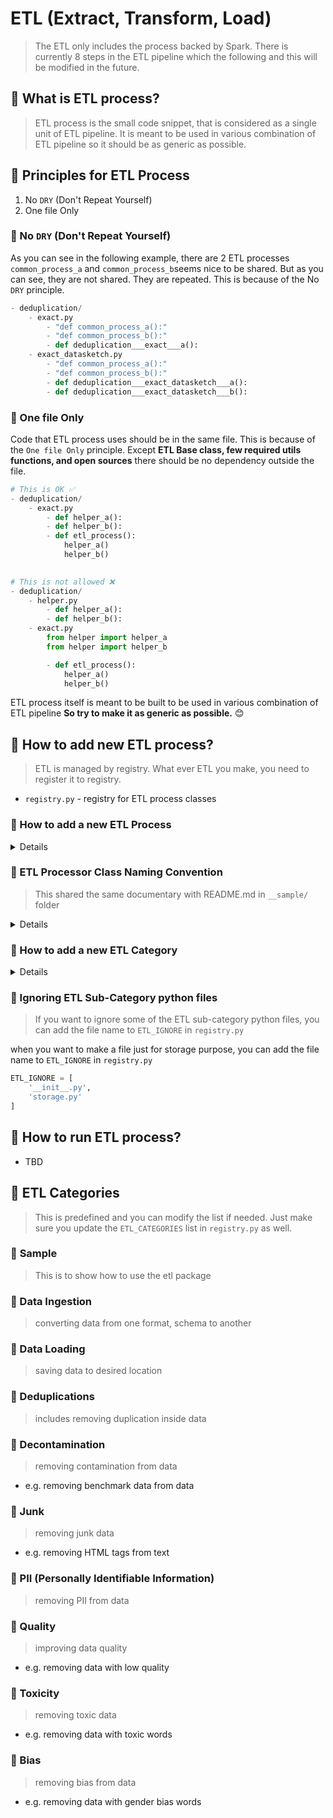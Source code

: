 # ETL (Extract, Transform, Load)
> The ETL only includes the process backed by Spark. There is currently 8 steps in the ETL pipeline which the following and this will be modified in the future.

## 🌌 What is ETL process?
> ETL process is the small code snippet, that is considered as a single unit of ETL pipeline. It is meant to be used in various combination of ETL pipeline so it should be as generic as possible.

## 🌌 Principles for ETL Process
1. No `DRY` (Don't Repeat Yourself)
2. One file Only


### 🌠 No `DRY` (Don't Repeat Yourself)
As you can see in the following example, there are 2 ETL processes `common_process_a` and `common_process_b`seems nice to be shared. But as you can see, they are not shared. They are repeated. This is because of the No `DRY` principle.

```python
- deduplication/
    - exact.py
        - "def common_process_a():"
        - "def common_process_b():"
        - def deduplication___exact___a():
    - exact_datasketch.py
        - "def common_process_a():"
        - "def common_process_b():"
        - def deduplication___exact_datasketch___a():
        - def deduplication___exact_datasketch___b():
```

### 🌠 One file Only
Code that ETL process uses should be in the same file. This is because of the `One file Only` principle. Except **ETL Base class, few required utils functions, and open sources** there should be no dependency outside the file.

```python
# This is OK ✅
- deduplication/
    - exact.py
        - def helper_a():
        - def helper_b():
        - def etl_process():
            helper_a()
            helper_b()

                    
# This is not allowed ❌
- deduplication/
    - helper.py
        - def helper_a():
        - def helper_b():
    - exact.py
        from helper import helper_a
        from helper import helper_b

        - def etl_process():
            helper_a()
            helper_b()

```

ETL process itself is meant to be built to be used in various combination of ETL pipeline **So try to make it as generic as possible.** 😊


## 🌌 How to add new ETL process?
> ETL is managed by registry. What ever ETL you make, you need to register it to registry.
- `registry.py` - registry for ETL process classes


### 🌠 How to add a new ETL Process

<details>

First you need to check the category and sub-category of the ETL process you want to add. 
- `category` is the folder. This is pre-defined and you can add a new category if needed. Check below for how to add a new category
- `sub-category` is the python file. This is not pre-defined and you have to decide which name could be appropriate for the ETL process you want to add.

Now when you know the category and sub-category, you can add a new ETL process.
There are 2 ways to add a new ETL process
1. Inherit `BaseETL` for ETL `class`
2. Use decorator `@register_etl` to register your ETL `function`

```python
# check the __sample/ folder for example
from dataverse.etl.registry import BaseETL
from dataverse.etl.registry import register_etl

@register_etl
def category___subcategory___etl(rdd, config):
    # do something
    return rdd

class category___subcategory___etl(BaseETL):
    def run(rdd, config):
        # do something
        return rdd
```

</details>

### 🌠 ETL Processor Class Naming Convention
> This shared the same documentary with README.md in `__sample/` folder


<details>

```python
[ETL Category]___[ETL Sub-Category]___[ETL Name]
======================================
- "__sample/"
    - github.py
        - def __sample___github___remove_url()
        - def __sample___github___filter_by_stars()
- "bias/"
    - mmlu.py
        - def bias___mmlu___remove_word()
        - def bias___mmlu___to_parquet()
    - ducky.py
        - def bias___ducky___fly()
        - def bias___ducky___quark()
======================================
```

> caveat: the combination of `[ETL Category]___[ETL Sub-Category]___[ETL Name]` MUST be unique

1. `[ETL Category]` is the folder and category where the ETL is defined
    - `[ETL Category]` MUST be one of the following pre-defined list
        - `junk`
        - `decontamination`
        - `deduplication`
        - `data_ingestion`
        - `pil`
        - `quality`
        - `toxicity`
        - `bias`
        - `data_load`
2. `[ETL Sub-Category]` is the name of the file where the ETL is defined
    - no pre-defined list
        - it could be a dataset name
        - or a nickname of yours
        - or whatever you think it's appropriate
    - e.g. `github` or `kaggle` or `mmlu` whatever you want
3. `[ETL Name]` naming should follow `function` naming convention, even it's `class`
    - all lower case
    - use underscore `_` to separate words
4. Each is separated by `___` (triple underscore)
    - e.g. `bias___mmlu___remove_word()`


#### Why does folder, file name included in the ETL class name?
- To avoid the following tmp names on dynamic construction of ETL class
    - e.g. `tmp___ipykernel_181248___remove_url` <- jupyter notebook env
    - e.g. `python3.10___abc___remove_url` <- dynamic class construction by `type`
- so decided to control the name space by only `ETL class name` which includes folder, file name



</details>

### 🌠 How to add a new ETL Category

<details>

- add a new category to `ETL_CATEGORY` in `registry.py`
```python
ETL_CATEGORIES = [
    'data_ingestion',
    'decontamination',
    'deduplication',
    'bias',
    'toxicity',
    'junk',
    'pii',
    'quality',
    'data_load',
]
```
</details>

### 🌠 Ignoring ETL Sub-Category python files
> If you want to ignore some of the ETL sub-category python files, you can add the file name to `ETL_IGNORE` in `registry.py`

when you want to make a file just for storage purpose, you can add the file name to `ETL_IGNORE` in `registry.py`

```python
ETL_IGNORE = [
    '__init__.py',
    'storage.py'
]
```

## 🌌 How to run ETL process?
- TBD


## 🌌 ETL Categories
> This is predefined and you can modify the list if needed. Just make sure you update the `ETL_CATEGORIES` list in `registry.py` as well.

### 🌠 __Sample__
> This is to show how to use the etl package

### 🌠 Data Ingestion
> converting data from one format, schema to another

### 🌠 Data Loading
> saving data to desired location

### 🌠 Deduplications
> includes removing duplication inside data

### 🌠 Decontamination
> removing contamination from data
- e.g. removing benchmark data from data

### 🌠 Junk
> removing junk data
- e.g. removing HTML tags from text

### 🌠 PII (Personally Identifiable Information)
> removing PII from data

### 🌠 Quality
> improving data quality
- e.g. removing data with low quality

### 🌠 Toxicity
> removing toxic data
- e.g. removing data with toxic words

### 🌠 Bias
> removing bias from data
- e.g. removing data with gender bias words
